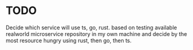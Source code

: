 # TODO

Decide which service will use ts, go, rust. based on testing available realworld microservice repository in my own machine and decide by the most resource hungry using rust, then go, then ts.
